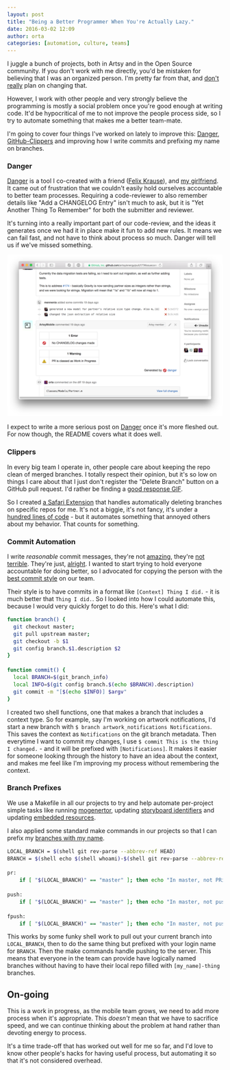 ```yaml
---
layout: post
title: "Being a Better Programmer When You're Actually Lazy."
date: 2016-03-02 12:09
author: orta
categories: [automation, culture, teams]
---
```


I juggle a bunch of projects, both in Artsy and in the Open Source community. If you don't work with me directly, you'd be mistaken for believing that I was an organized person. I'm pretty far from that, and [don't really](https://github.com/artsy/mobile/issues/68) plan on changing that.

However, I work with other people and very strongly believe the programming is mostly a social problem once you're good enough at writing code. It'd be hypocritical of me to not improve the people process side, so I try to automate something that makes me a better team-mate.

I'm going to cover four things I've worked on lately to improve this: [Danger](https://github.com/danger/danger/), [GitHub-Clippers](https://github.com/orta/github-clippers) and improving how I write commits and prefixing my name on branches.

<!-- more -->

### Danger

[Danger](https://github.com/danger/danger/) is a tool I co-created with a friend ([Felix Krause](https://github.com/krausefx/)), and [my girlfriend](https://github.com/dangermcshane). It came out of frustration that we couldn't easily hold ourselves accountable to better team processes. Requiring a code-reviewer to  also remember details like "Add a CHANGELOG Entry" isn't much to ask, but it is "Yet Another Thing To Remember" for both the submitter and reviewer.

It's turning into a really important part of our code-review, and the ideas it generates once we had it in place make it fun to add new rules. It means we can fail fast, and not have to think about process so much. Danger will tell us if we've missed something.

![Danger Example](/images/2016-03-02-Lazily-Automation/danger.png)

I expect to write a more serious post on [Danger](https://github.com/danger/danger/) once it's more fleshed out. For now though, the README covers what it does well.

### Clippers

In every big team I operate in, other people care about keeping the repo clean of merged branches. I totally respect their opinion, but it's so low on things I care about that I just don't register the "Delete Branch" button on a GitHub pull request. I'd rather be finding a [good response GIF](https://github.com/orta/gifs).

So I created [a Safari Extension](https://github.com/orta/github-clippers) that handles automatically deleting branches on specific repos for me. It's not a biggie, it's not fancy, it's under a [hundred lines of code](https://github.com/orta/github-clippers/blob/master/GitHub-Clippers.safariextension/github_clippers.js) - but it automates something that annoyed others about my behavior. That counts for something.

### Commit Automation

I write _reasonable_ commit messages, they're not [amazing](http://tbaggery.com/2008/04/19/a-note-about-git-commit-messages.html), they're [not terrible](http://www.whatthecommit.com). They're just, [alright](https://github.com/artsy/energy/commits/master?author=orta). I wanted to start trying to hold everyone accountable for doing better, so I advocated for copying the person with the [best commit style](https://github.com/artsy/eigen/commits/master?author=alloy) on our team.

Their style is to have commits in a format like `[Context] Thing I did.` - it is much better that `Thing I did.`. So I looked into how I could automate this, because I would very quickly forget to do this. Here's what I did:

``` sh
function branch() {
  git checkout master;
  git pull upstream master;
  git checkout -b $1
  git config branch.$1.description $2
}

function commit() {
  local BRANCH=$(git_branch_info)
  local INFO=$(git config branch.$(echo $BRANCH).description)
  git commit -m "[$(echo $INFO)] $argv"
}
```

I created two shell functions, one that makes a branch that includes a context type. So for example, say I'm working on artwork notifications, I'd start a new branch with `$ branch artwork_notifications Notifications`. This saves the context as `Notifications` on the git branch metadata. Then everytime I want to commit my changes, I use `$ commit This is the thing I changed.` - and it will be prefixed with `[Notifications]`. It makes it easier for someone looking through the history to have an idea about the context, and makes me feel like I'm improving my process without remembering the context.

### Branch Prefixes

We use a Makefile in all our projects to try and help automate per-project simple tasks like running [mogenertor](https://github.com/artsy/energy/blob/12fe9de4d927eea27f4942d15e74b89016a6345f/Makefile#L44-L47), updating [storyboard identifiers](https://github.com/artsy/energy/blob/12fe9de4d927eea27f4942d15e74b89016a6345f/Makefile#L49-L50) and updating [embedded resources](https://github.com/artsy/eigen/blob/12fe9de4d927eea27f4942d15e74b89016a6345f/Makefile#L102-L103).

I also applied some standard make commands in our projects so that I can prefix my [branches with my name](https://github.com/artsy/eigen/blob/12fe9de4d927eea27f4942d15e74b89016a6345f/Makefile#L111-L118).

``` sh
LOCAL_BRANCH = $(shell git rev-parse --abbrev-ref HEAD)
BRANCH = $(shell echo $(shell whoami)-$(shell git rev-parse --abbrev-ref HEAD))

pr:
	if [ "$(LOCAL_BRANCH)" == "master" ]; then echo "In master, not PRing"; else git push upstream "$(LOCAL_BRANCH):$(BRANCH)"; open "https://github.com/artsy/eigen/pull/new/artsy:master...$(BRANCH)"; fi

push:
	if [ "$(LOCAL_BRANCH)" == "master" ]; then echo "In master, not pushing"; else git push upstream $(LOCAL_BRANCH):$(BRANCH); fi

fpush:
	if [ "$(LOCAL_BRANCH)" == "master" ]; then echo "In master, not pushing"; else git push upstream $(LOCAL_BRANCH):$(BRANCH) --force; fi
```

This works by some funky shell work to pull out your current branch into `LOCAL_BRANCH`, then to do the same thing but prefixed with your login name for `BRANCH`. Then the make commands handle pushing to the server. This means that everyone in the team can provide have logically named branches without having to have their local repo filled with `[my_name]-thing` branches.

## On-going

This is a work in progress, as the mobile team grows, we need to add more process when it's appropriate. This _doesn't_ mean that we have to sacrifice speed, and we can continue thinking about the problem at hand rather than devoting energy to process.

It's a time trade-off that has worked out well for me so far, and I'd love to know other people's hacks for having useful process, but automating it so that it's not considered overhead.
